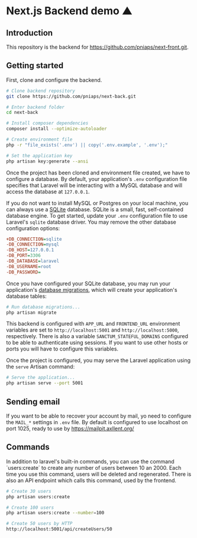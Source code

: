 # Next.js Backend demo ▲

## Introduction

This repository is the backend for https://github.com/pniaps/next-front.git.

## Getting started

First, clone and configure the backend.

```bash
# Clone backend repository
git clone https://github.com/pniaps/next-back.git

# Enter backend folder
cd next-back

# Install composer dependencies
composer install --optimize-autoloader

# Create environment file
php -r "file_exists('.env') || copy('.env.example', '.env');"

# Set the application key 
php artisan key:generate --ansi
```

Once the project has been cloned and environment file created, we have to configure a database. By default, your application's `.env` configuration file specifies that Laravel will be interacting with a MySQL database and will access the database at `127.0.0.1`.

If you do not want to install MySQL or Postgres on your local machine, you can always use a [SQLite](https://www.sqlite.org/index.html) database. SQLite is a small, fast, self-contained database engine. To get started, update your `.env` configuration file to use Laravel's `sqlite` database driver. You may remove the other database configuration options:

```ini
+DB_CONNECTION=sqlite
-DB_CONNECTION=mysql
-DB_HOST=127.0.0.1
-DB_PORT=3306
-DB_DATABASE=laravel
-DB_USERNAME=root
-DB_PASSWORD=
```

Once you have configured your SQLite database, you may run your application's [database migrations](/docs/{{version}}/migrations), which will create your application's database tables:

```bash
# Run database migrations...
php artisan migrate
```

This backend is configured with `APP_URL` and `FRONTEND_URL` environment variables are set to `http://localhost:5001` and `http://localhost:5000`, respectively. There is also a variable `SANCTUM_STATEFUL_DOMAINS` configured to be able to authenticate using sessions. If you want to use other hosts or ports you will have to configure this variables.

Once the project is configured, you may serve the Laravel application using the `serve` Artisan command:

```bash
# Serve the application...
php artisan serve --port 5001
```

## Sending email

If you want to be able to recover your account by mail, yo need to configure the `MAIL_*` settings in `.env` file. By default is configured to use localhost on port 1025, ready to use by https://mailpit.axllent.org/

## Commands

In addition to laravel's built-in commands, you can use the command ´users:create´ to create any number of users between 10 an 2000. Each time you use this command, users will be deleted and regenerated. There is also an API endpoint which calls this command, used by the frontend.

```bash
# Create 30 users
php artisan users:create

# Create 100 users
php artisan users:create --number=100

# Create 50 users by HTTP
http://localhost:5001/api/createUsers/50
```
